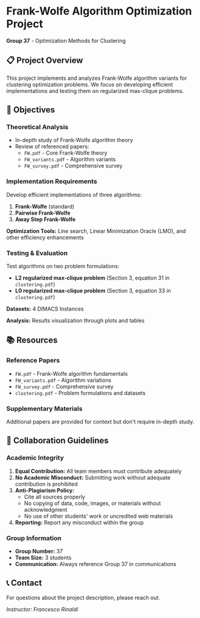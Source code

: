 # Frank-Wolfe Algorithm Optimization Project

**Group 37** - Optimization Methods for Clustering

## 📋 Project Overview

This project implements and analyzes Frank-Wolfe algorithm variants for clustering optimization problems. We focus on developing efficient implementations and testing them on regularized max-clique problems.

## 🎯 Objectives

### Theoretical Analysis
- In-depth study of Frank-Wolfe algorithm theory
- Review of referenced papers:
  - `FW.pdf` - Core Frank-Wolfe theory
  - `FW_variants.pdf` - Algorithm variants
  - `FW_survey.pdf` - Comprehensive survey

### Implementation Requirements
Develop efficient implementations of three algorithms:
1. **Frank-Wolfe** (standard)
2. **Pairwise Frank-Wolfe**
3. **Away Step Frank-Wolfe**

**Optimization Tools:** Line search, Linear Minimization Oracle (LMO), and other efficiency enhancements

### Testing & Evaluation
Test algorithms on two problem formulations:
- **L2 regularized max-clique problem** (Section 3, equation 31 in `clustering.pdf`)
- **L0 regularized max-clique problem** (Section 3, equation 33 in `clustering.pdf`)

**Datasets:** 4 DIMACS Instances

**Analysis:** Results visualization through plots and tables

## 📚 Resources

### Reference Papers
- `FW.pdf` - Frank-Wolfe algorithm fundamentals
- `FW_variants.pdf` - Algorithm variations
- `FW_survey.pdf` - Comprehensive survey
- `clustering.pdf` - Problem formulations and datasets

### Supplementary Materials
Additional papers are provided for context but don't require in-depth study.

## 👥 Collaboration Guidelines

### Academic Integrity
1. **Equal Contribution:** All team members must contribute adequately
2. **No Academic Misconduct:** Submitting work without adequate contribution is prohibited
3. **Anti-Plagiarism Policy:**
   - Cite all sources properly
   - No copying of data, code, images, or materials without acknowledgment
   - No use of other students' work or uncredited web materials
4. **Reporting:** Report any misconduct within the group

### Group Information
- **Group Number:** 37
- **Team Size:** 3 students
- **Communication:** Always reference Group 37 in communications

## 📞 Contact

For questions about the project description, please reach out.

*Instructor: Francesco Rinaldi*
